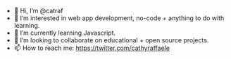 - 👋  Hi, I’m @catraf
- 👀  I’m interested in web app development, no-code + anything to do with learning.
- 🌱  I’m currently learning Javascript.
- 💞️  I’m looking to collaborate on educational + open source projects.
- 📫  How to reach me: https://twitter.com/cathyraffaele 

<!---
catraf/catraf is a ✨ special ✨ repository because its `README.md` (this file) appears on your GitHub profile.
You can click the Preview link to take a look at your changes.
--->
